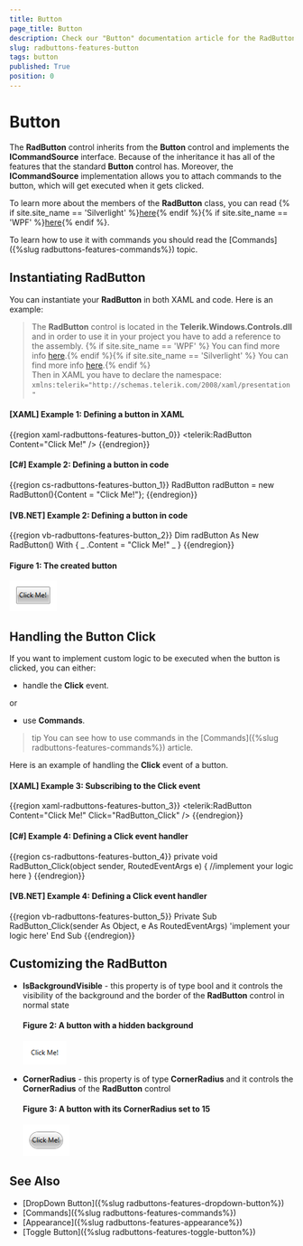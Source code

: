 ```yaml
---
title: Button
page_title: Button
description: Check our "Button" documentation article for the RadButtons WPF control.
slug: radbuttons-features-button
tags: button
published: True
position: 0
---
```


# Button

The __RadButton__ control inherits from the __Button__ control and implements the __ICommandSource__ interface. Because of the inheritance it has all of the features that the standard __Button__ control has. Moreover, the __ICommandSource__ implementation allows you to attach commands to the button, which will get executed when it gets clicked.	  

To learn more about the members of the __RadButton__ class, you can read {% if site.site_name == 'Silverlight' %}[here](http://www.telerik.com/help/silverlight/allmembers_t_telerik_windows_controls_radbutton.html){% endif %}{% if site.site_name == 'WPF' %}[here](http://www.telerik.com/help/wpf/allmembers_t_telerik_windows_controls_radbutton.html){% endif %}.

To learn how to use it with commands you should read the [Commands]({%slug radbuttons-features-commands%}) topic.	  

## Instantiating RadButton

You can instantiate your __RadButton__ in both XAML and code. Here is an example:		

> The __RadButton__ control is located in the __Telerik.Windows.Controls.dll__ and in order to use it in your project you have to add a reference to the assembly. {% if site.site_name == 'WPF' %} You can find more info [here](http://www.telerik.com/help/wpf/installation-installing-controls-dependencies-wpf.html).{% endif %}{% if site.site_name == 'Silverlight' %} You can find more info [here](http://www.telerik.com/help/silverlight/installation-installing-controls-dependencies.html).{% endif %} <br/> Then in XAML you have to declare the namespace: `xmlns:telerik="http://schemas.telerik.com/2008/xaml/presentation"`

#### __[XAML] Example 1: Defining a button in XAML__  
{{region xaml-radbuttons-features-button_0}}
	<telerik:RadButton Content="Click Me!" />
{{endregion}}

#### __[C#] Example 2: Defining a button in code__  
{{region cs-radbuttons-features-button_1}}
	RadButton radButton = new RadButton(){Content = "Click Me!"};
{{endregion}}

#### __[VB.NET] Example 2: Defining a button in code__  
{{region vb-radbuttons-features-button_2}}
	Dim radButton As New RadButton() With { _
	    .Content = "Click Me!" _
	}
{{endregion}}

#### __Figure 1: The created button__
![The created button](images/radbuttons-features-button-0.png)

## Handling the Button Click

If you want to implement custom logic to be executed when the button is clicked, you can either:

* handle the __Click__ event.		  

or

* use __Commands__.		  

>tip You can see how to use commands in the [Commands]({%slug radbuttons-features-commands%}) article.
		
Here is an example of handling the __Click__ event of a button.		

#### __[XAML] Example 3: Subscribing to the Click event__  
{{region xaml-radbuttons-features-button_3}}
	<telerik:RadButton Content="Click Me!" Click="RadButton_Click" />
{{endregion}}

#### __[C#] Example 4: Defining a Click event handler__  
{{region cs-radbuttons-features-button_4}}
	private void RadButton_Click(object sender, RoutedEventArgs e)
	{
	    //implement your logic here
	}
{{endregion}}

#### __[VB.NET] Example 4: Defining a Click event handler__  
{{region vb-radbuttons-features-button_5}}
	Private Sub RadButton_Click(sender As Object, e As RoutedEventArgs)
	    'implement your logic here'
	End Sub
{{endregion}}

## Customizing the RadButton

* __IsBackgroundVisible__ - this property is of type bool and it controls the visibility of the background and the border of the __RadButton__ control in normal state	
	#### __Figure 2: A button with a hidden background__
	![A button with a hidden background](images/radbuttons-features-button-1.png)	  

* __CornerRadius__ - this property is of type __CornerRadius__ and it controls the __CornerRadius__ of the __RadButton__ control	
	#### __Figure 3: A button with its CornerRadius set to 15__
	![A button with its CornerRadius set to 15](images/radbuttons-features-button-2.png)	  

## See Also
 * [DropDown Button]({%slug radbuttons-features-dropdown-button%})
 * [Commands]({%slug radbuttons-features-commands%})
 * [Appearance]({%slug radbuttons-features-appearance%})
 * [Toggle Button]({%slug radbuttons-features-toggle-button%})